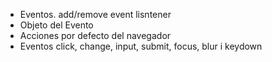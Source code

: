 - Eventos. add/remove event lisntener
- Objeto del Evento
- Acciones por defecto del navegador
- Eventos click, change, input, submit, focus, blur і keydown
